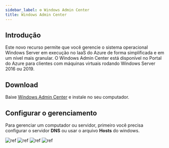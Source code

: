 ```yaml
---
sidebar_label: ⚙ Windows Admin Center
title: Windows Admin Center
---
```


## Introdução

Este novo recurso permite que você gerencie o sistema operacional Windows Server em execução no IaaS do Azure de forma simplificada e em um nível mais granular. O Windows Admin Center está disponível no Portal do Azure para clientes com máquinas virtuais rodando Windows Server 2016 ou 2019.

## Download

Baixe [Windows Admin Center](https://www.microsoft.com/en-us/evalcenter/evaluate-windows-admin-center) e instale no seu computador.

## Configurar o gerenciamento

Para gerenciar um computador ou servidor, primeiro você precisa configurar o servidor **DNS** ou usar o arquivo **Hosts** do windows.

![ref](https://i.imgur.com/W7hAOlS.png)
![ref](https://i.imgur.com/dgu4io3.png)
![ref](https://i.imgur.com/MPQInxa.png)
![ref](https://i.imgur.com/R0Pbi5q.png)
